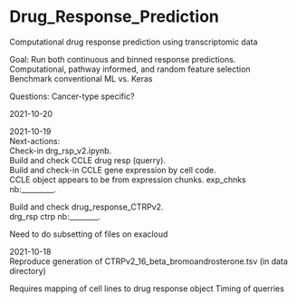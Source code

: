 # Drug_Response_Prediction
Computational drug response prediction using transcriptomic data

Goal:
Run both continuous and binned response predictions.  
Computational, pathway informed, and random feature selection
Benchmark conventional ML vs. Keras

Questions:
Cancer-type specific?

2021-10-20  


2021-10-19  
Next-actions:  
  Check-in drg_rsp_v2.ipynb.     
  Build and check CCLE drug resp (querry).   
  Build and check-in CCLE gene expression by cell code.   
CCLE object appears to be from expression chunks. 
  exp_chnks nb:_________.  
  
  Build and check drug_response_CTRPv2.   
  drg_rsp ctrp nb:________.  
  
Need to do subsetting of files on exacloud

2021-10-18  
Reproduce generation of CTRPv2_16_beta_bromoandrosterone.tsv
  (in data directory)
  
Requires mapping of cell lines to drug response object
Timing of querries 
